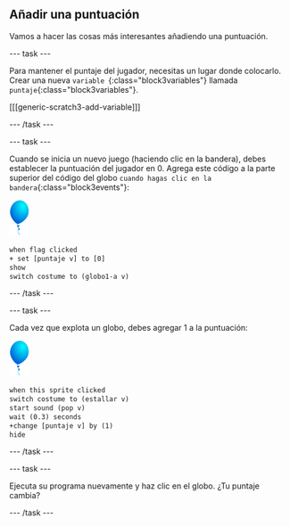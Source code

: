 ## Añadir una puntuación

Vamos a hacer las cosas más interesantes añadiendo una puntuación.

--- task ---

Para mantener el puntaje del jugador, necesitas un lugar donde colocarlo. Crear una nueva `variable `{:class="block3variables"} llamada `puntaje`{:class="block3variables"}.

[[[generic-scratch3-add-variable]]]

--- /task ---

--- task ---

Cuando se inicia un nuevo juego (haciendo clic en la bandera), debes establecer la puntuación del jugador en 0. Agrega este código a la parte superior del código del globo  `cuando hagas clic en la bandera`{:class="block3events"}:

![objeto globo](images/balloon-sprite.png)

```blocks3
when flag clicked
+ set [puntaje v] to [0]
show
switch costume to (globo1-a v)
```

--- /task ---

--- task ---

Cada vez que explota un globo, debes agregar 1 a la puntuación:

![objeto globo](images/balloon-sprite.png)

```blocks3
when this sprite clicked
switch costume to (estallar v)
start sound (pop v)
wait (0.3) seconds
+change [puntaje v] by (1)
hide
```

--- /task ---

--- task ---

Ejecuta su programa nuevamente y haz clic en el globo. ¿Tu puntaje cambia?

--- /task ---

